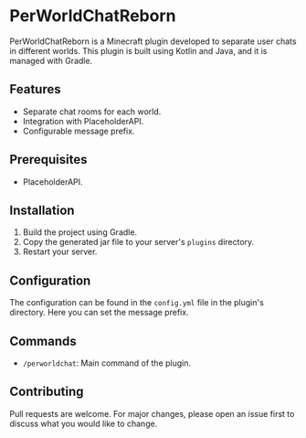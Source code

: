 # PerWorldChatReborn

PerWorldChatReborn is a Minecraft plugin developed to separate user chats in different worlds. This plugin is built
using Kotlin and Java, and it is managed with Gradle.

## Features

- Separate chat rooms for each world.
- Integration with PlaceholderAPI.
- Configurable message prefix.

## Prerequisites

- PlaceholderAPI.

## Installation

1. Build the project using Gradle.
2. Copy the generated jar file to your server's `plugins` directory.
3. Restart your server.

## Configuration

The configuration can be found in the `config.yml` file in the plugin's directory. Here you can set the message prefix.

## Commands

- `/perworldchat`: Main command of the plugin.

## Contributing

Pull requests are welcome. For major changes, please open an issue first to discuss what you would like to change.